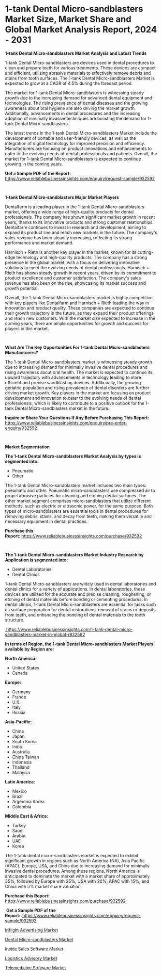 <p><h1>1-tank Dental Micro-sandblasters Market Size, Market Share and Global Market Analysis Report, 2024 - 2031</h1></p><p><strong>1-tank Dental Micro-sandblasters Market Analysis and Latest Trends</strong></p>
<p><p>1-tank Dental Micro-sandblasters are devices used in dental procedures to clean and prepare teeth for various treatments. These devices are compact and efficient, utilizing abrasive materials to effectively remove debris and stains from tooth surfaces. The 1-tank Dental Micro-sandblasters Market is expected to grow at a CAGR of 4.5% during the forecast period.</p><p>The market for 1-tank Dental Micro-sandblasters is witnessing steady growth due to the increasing demand for advanced dental equipment and technologies. The rising prevalence of dental diseases and the growing awareness about oral hygiene are also driving the market growth. Additionally, advancements in dental procedures and the increasing adoption of minimally invasive techniques are boosting the demand for 1-tank Dental Micro-sandblasters.</p><p>The latest trends in the 1-tank Dental Micro-sandblasters Market include the development of portable and user-friendly devices, as well as the integration of digital technology for improved precision and efficiency. Manufacturers are focusing on product innovations and enhancements to cater to the evolving needs of dental professionals and patients. Overall, the market for 1-tank Dental Micro-sandblasters is expected to continue growing in the coming years.</p></p>
<p><strong>Get a Sample PDF of the Report:&nbsp;</strong> <a href="https://www.reliablebusinessinsights.com/enquiry/request-sample/932592">https://www.reliablebusinessinsights.com/enquiry/request-sample/932592</a></p>
<p>&nbsp;</p>
<p><strong>1-tank Dental Micro-sandblasters Major Market Players</strong></p>
<p><p>Dentalfarm is a leading player in the 1-tank Dental Micro-sandblasters market, offering a wide range of high-quality products for dental professionals. The company has shown significant market growth in recent years, thanks to its innovative products and strong customer relationships. Dentalfarm continues to invest in research and development, aiming to expand its product line and reach new markets in the future. The company's sales revenue has been steadily increasing, reflecting its strong performance and market demand.</p><p>Harnisch + Rieth is another key player in the market, known for its cutting-edge technology and high-quality products. The company has a strong presence in the global market, with a focus on delivering innovative solutions to meet the evolving needs of dental professionals. Harnisch + Rieth has shown steady growth in recent years, driven by its commitment to product excellence and customer satisfaction. The company's sales revenue has also been on the rise, showcasing its market success and growth potential.</p><p>Overall, the 1-tank Dental Micro-sandblasters market is highly competitive, with key players like Dentalfarm and Harnisch + Rieth leading the way in innovation and product quality. These companies are expected to continue their growth trajectory in the future, as they expand their product offerings and reach new customers. With the market size expected to increase in the coming years, there are ample opportunities for growth and success for players in this market.</p></p>
<p>&nbsp;</p>
<p><strong>What Are The Key Opportunities For 1-tank Dental Micro-sandblasters Manufacturers?</strong></p>
<p><p>The 1-tank Dental Micro-sandblasters market is witnessing steady growth due to increasing demand for minimally invasive dental procedures and rising awareness about oral health. The market is expected to continue its upward trajectory with advancements in technology leading to more efficient and precise sandblasting devices. Additionally, the growing geriatric population and rising prevalence of dental disorders are further driving market growth. Key players in the market are focusing on product development and innovation to cater to the evolving needs of dental professionals, which is likely to contribute to a positive outlook for the 1-tank Dental Micro-sandblasters market in the future.</p></p>
<p><strong>Inquire or Share Your Questions If Any Before Purchasing This Report:</strong> <a href="https://www.reliablebusinessinsights.com/enquiry/pre-order-enquiry/932592">https://www.reliablebusinessinsights.com/enquiry/pre-order-enquiry/932592</a></p>
<p>&nbsp;</p>
<p><strong>Market Segmentation</strong></p>
<p><strong>The 1-tank Dental Micro-sandblasters Market Analysis by types is segmented into:</strong></p>
<p><ul><li>Pneumatic</li><li>Other</li></ul></p>
<p><p>The 1-tank Dental Micro-sandblasters market includes two main types: pneumatic and other. Pneumatic micro-sandblasters use compressed air to propel abrasive particles for cleaning and etching dental surfaces. The other market segment comprises micro-sandblasters that utilize different methods, such as electric or ultrasonic power, for the same purpose. Both types of micro-sandblasters are essential tools in dental procedures for removing debris, stains, and decay from teeth, making them versatile and necessary equipment in dental practices.</p></p>
<p><strong>Purchase this Report:&nbsp;</strong><a href="https://www.reliablebusinessinsights.com/purchase/932592">https://www.reliablebusinessinsights.com/purchase/932592</a></p>
<p>&nbsp;</p>
<p><strong>The 1-tank Dental Micro-sandblasters Market Industry Research by Application is segmented into:</strong></p>
<p><ul><li>Dental Laboratories</li><li>Dental Clinics</li></ul></p>
<p><p>1-tank Dental Micro-sandblasters are widely used in dental laboratories and dental clinics for a variety of applications. In dental laboratories, these devices are utilized for the accurate and precise cleaning, roughening, or etching of dental materials before bonding or cementing procedures. In dental clinics, 1-tank Dental Micro-sandblasters are essential for tasks such as surface preparation for dental restorations, removal of stains or deposits from teeth, and enhancing the bonding of dental materials to the tooth structure.</p></p>
<p><a href="https://www.reliablebusinessinsights.com/1-tank-dental-micro-sandblasters-market-in-global-r932592">&nbsp;https://www.reliablebusinessinsights.com/1-tank-dental-micro-sandblasters-market-in-global-r932592</a></p>
<p><strong>In terms of Region, the 1-tank Dental Micro-sandblasters Market Players available by Region are:</strong></p>
<p>
    <p> <strong> North America: </strong>
        <ul>
            <li>United States</li>
            <li>Canada</li>
        </ul>
        </p> 
    <p> <strong> Europe: </strong>
        <ul>
            <li>Germany</li>
            <li>France</li>
            <li>U.K.</li>
            <li>Italy</li>
            <li>Russia</li>
        </ul>
        </p> 
    <p> <strong> Asia-Pacific: </strong>
        <ul>
            <li>China</li>
            <li>Japan</li>
            <li>South Korea</li>
            <li>India</li>
            <li>Australia</li>
            <li>China Taiwan</li>
            <li>Indonesia</li>
            <li>Thailand</li>
            <li>Malaysia</li>
        </ul>
        </p> 
    <p> <strong> Latin America: </strong>
        <ul>
            <li>Mexico</li>
            <li>Brazil</li>
            <li>Argentina Korea</li>
            <li>Colombia</li>
        </ul>
        </p> 
    <p> <strong> Middle East & Africa: </strong>
        <ul>
            <li>Turkey</li>
            <li>Saudi</li>
            <li>Arabia</li>
            <li>UAE</li>
            <li>Korea</li>
        </ul>
    </p>
    </p>
<p><p>The 1-tank dental micro-sandblasters market is expected to exhibit significant growth in regions such as North America (NA), Asia Pacific (APAC), Europe, USA, and China due to increasing demand for minimally invasive dental procedures. Among these regions, North America is anticipated to dominate the market with a market share of approximately 35%, followed by Europe with 25%, USA with 20%, APAC with 15%, and China with 5% market share valuation.</p></p>
<p><strong>Purchase this Report: </strong><a href="https://www.reliablebusinessinsights.com/purchase/932592">https://www.reliablebusinessinsights.com/purchase/932592</a></p>
<p>&nbsp;<strong>Get a Sample PDF of the Report:&nbsp;&nbsp;</strong><a href="https://www.reliablebusinessinsights.com/enquiry/request-sample/932592">https://www.reliablebusinessinsights.com/enquiry/request-sample/932592</a></p>
<p><strong></strong></p>
<p><p><a href="https://medium.com/@bessiperez20/evaluating-global-inflight-advertising-market-trends-and-growth-opportunities-by-region-type-356d47bc7c05">Inflight Advertising Market</a></p><p><a href="https://github.com/nafisalvee228/Market-Research-Report-List-2/blob/main/dental-micro-sandblasters-market.md">Dental Micro-sandblasters Market</a></p><p><a href="https://medium.com/@sloanlkins7856/inside-sales-software-market-overview-regional-outlook-and-competitive-strategies-on-inside-sales-e629129b9069">Inside Sales Software Market</a></p><p><a href="https://medium.com/@david.mackay7867865/global-logistics-advisory-industry-analysis-share-growth-trends-and-forecast-2024-to-2031-c9bd01f121a8">Logistics Advisory Market</a></p><p><a href="https://medium.com/@fredyconn_73380/navigating-the-global-telemedicine-software-market-landscape-trends-forecasts-and-impact-0563bdab28b6">Telemedicine Software Market</a></p></p>